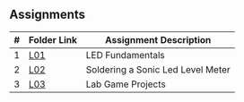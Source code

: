 ## Assignments

|  #  | Folder Link | Assignment Description |
| :-: | ----------- | ---------------------- |
|  1  | [L01](./L01/) | LED Fundamentals  |
|  2  | [L02](./L02/) | Soldering a Sonic Led Level Meter |
|  3  | [L03](./L03/) | Lab Game Projects |
